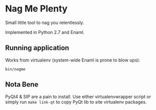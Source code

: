 Nag Me Plenty
=============

Small little tool to nag you relentlessly.

Implemented in Python 2.7 and Enaml.

Running application
-------------------

Works from virtualenv (system-wide Enaml is prone to blow ups):

    bin/nagme


Nota Bene
---------

PyQt4 & SIP are a pain to install. Use either virtualenvwrapper script or
simply run `make link-qt` to copy PyQt lib to site virtualenv packages.
